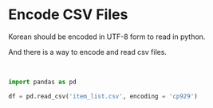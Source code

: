 # Encode CSV Files

Korean should be encoded in UTF-8 form to read in python. 

And there is a way to encode and read csv files.

<br>

```python
import pandas as pd

df = pd.read_csv('item_list.csv', encoding = 'cp929')
```

